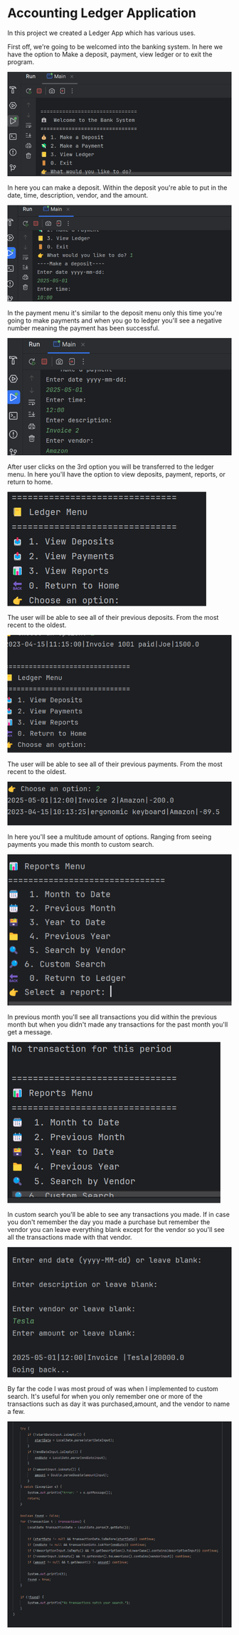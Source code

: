 # Accounting Ledger Application 

In this project we created a Ledger App which has various uses. 

First off, we're going to be welcomed into the banking system. In here we have the option to Make a deposit, payment, 
view ledger or to exit the program. 

![Main Menu](Images/capStoneMenu.png)

In here you can make a deposit. Within the deposit you're able to put in the date, time, description, vendor, and 
the amount. 

![Main Menu](Images/depositMenu.png)

In the payment menu it's similar to the deposit menu only this time you're going to make payments and when you go to 
ledger you'll see a negative number meaning the payment has been successful. 

![Main Menu](Images/paymentMenu.png)

After user clicks on the 3rd option you will be transferred to the ledger menu. In here you'll have
the option to view deposits, payment, reports, or return to home.

![Main Menu](Images/ledgerMenu.png)

The user will be able to see all of their previous deposits. From the most recent to the oldest.

![Main Menu](Images/depositDisplay.png)

The user will be able to see all of their previous payments. From the most recent to the oldest.

![Main Menu](Images/paymentDisplay.png)

In here you'll see a multitude amount of options. Ranging from seeing payments you made this month to custom search.

![Main Menu](Images/reportsMenu.png)

In previous month you'll see all transactions you did within the previous month but when you didn't made any 
transactions for the past month you'll get a message.

![Main Menu](Images/prevMonth.png)

In custom search you'll be able to see any transactions you made. If in case you don't remember 
the day you made a purchase but remember the vendor you can leave everything blank except for the vendor
so you'll see all the transactions made with that vendor.

![Main Menu](Images/customSearch.png)

By far the code I was most proud of was when I implemented to custom search. It's useful for when you only remember 
one or more of the transactions such as day it was purchased,amount, and the vendor to name a few. 

![Main Menu](Images/interestingCode.png)
